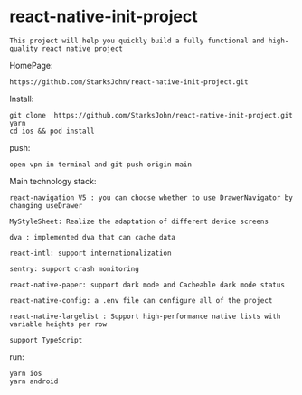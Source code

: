 # react-native-init-project

    This project will help you quickly build a fully functional and high-quality react native project

HomePage:  
    
    https://github.com/StarksJohn/react-native-init-project.git

Install:

    git clone  https://github.com/StarksJohn/react-native-init-project.git
    yarn
    cd ios && pod install

push: 

    open vpn in terminal and git push origin main

Main technology stack:

    react-navigation V5 : you can choose whether to use DrawerNavigator by changing useDrawer

    MyStyleSheet: Realize the adaptation of different device screens

    dva : implemented dva that can cache data

    react-intl: support internationalization

    sentry: support crash monitoring

    react-native-paper: support dark mode and Cacheable dark mode status

    react-native-config: a .env file can configure all of the project

    react-native-largelist : Support high-performance native lists with variable heights per row

    support TypeScript
    
run: 

    yarn ios
    yarn android



    



